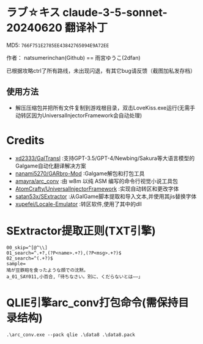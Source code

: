 # ラブ☆キス claude-3-5-sonnet-20240620 翻译补丁 

MD5: `766F751E2785EE43842765094E9A72EE`

作者： natsumerinchan(Github) == 雨宮ゆうこ(2dfan)

已根据攻略ctrl了所有路线，未出现闪退，有其它bug请反馈（截图加私发存档）

## 使用方法
- 解压压缩包并把所有文件复制到游戏根目录，双击LoveKiss.exe运行(无需手动转区因为UniversalInjectorFramework会自动处理)

# Credits

- [xd2333/GalTransl](https://github.com/xd2333/GalTransl.git) :支持GPT-3.5/GPT-4/Newbing/Sakura等大语言模型的Galgame自动化翻译解决方案
- [nanami5270/GARbro-Mod](https://github.com/nanami5270/GARbro-Mod.git) :Galgame解包和打包工具
- [amayra/arc_conv](https://github.com/amayra/arc_conv.git) :由 w8m 以纯 ASM 编写的命令行视觉小说工具包
- [AtomCrafty/UniversalInjectorFramework](https://github.com/AtomCrafty/UniversalInjectorFramework.git) :实现自动转区和更改字体
- [satan53x/SExtractor](https://github.com/satan53x/SExtractor.git) :从GalGame脚本提取和导入文本,并使用其jis替换字体
- [xupefei/Locale-Emulator](https://github.com/xupefei/Locale-Emulator.git) :转区软件,使用了其中的dll

# SExtractor提取正则(TXT引擎)
```
00_skip=^[@^\\]
01_search=^.+?,(?P<name>.+?),(?P<msg>.+?)$
02_search=^(.+?)$
sample=
鳩が豆鉄砲を食ったような顔での沈黙。
a_01_SAY011,小百合,「待ちなさい。別に、くだらないとは――」
```

# QLIE引擎arc_conv打包命令(需保持目录结构)
```
.\arc_conv.exe --pack qlie .\data8 .\data8.pack
```
